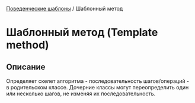 [Поведенческие шаблоны](../#readme) / Шаблонный метод

# Шаблонный метод (Template method)

## Описание

Определяет скелет алгоритма - последовательность шагов/операций - в родительском классе. Дочерние классы могут переопределить один или несколько шагов, не изменяя их последовательность.
